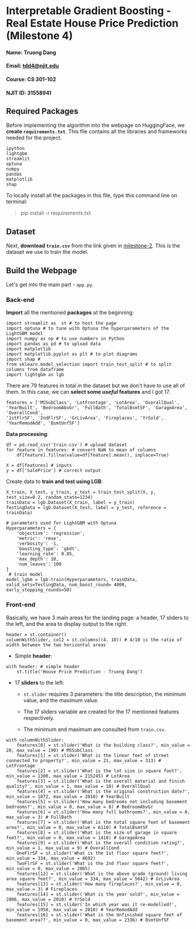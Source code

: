 # Interpretable Gradient Boosting - Real Estate House Price Prediction (Milestone 4)

#### Name: Truong Dang
#### Email: tdd4@njit.edu
#### Course: CS 301-102
#### NJIT ID: 31558941

## Required Packages

Before implementing the algorithm into the webpage on HuggingFace, we **create ```requirements.txt```**. This file contains all the libraries and frameworks needed for the project.

```
ipython
lightgbm
streamlit
optuna
numpy
pandas
matplotlib
shap
```

To locally install all the packages in this file, type this command line on terminal:

> pip install -r requirements.txt

## Dataset

Next, **download ```train.csv```** from the link given in [milestone-2](https://www.kaggle.com/competitions/house-prices-advanced-regression-techniques/data?select=train.csv). This is the dataset we use to train the model. 

## Build the Webpage

Let's get into the main part - ```app.py```.

### Back-end

**Import** all the mentioned **packages** at the beginning:

```
import streamlit as  st # to host the page
import optuna # to tune with Optuna the hyperparameters of the LightGBM model
import numpy as np # to use numbers in Python
import pandas as pd # to upload data
import matplotlib
import matplotlib.pyplot as plt # to plot diagrams
import shap #
from sklearn.model_selection import train_test_split # to split columns from dataframe
import lightgbm as lgb
```

There are 79 features in total in the dataset but we don't have to use all of them. In this case, we can **select some *useful* features** and I got 17.

```
features = ['MSSubClass', 'LotFrontage', 'LotArea', 'OverallQual', 'YearBuilt', 'BedroomAbvGr', 'FullBath', 'TotalBsmtSF', 'GarageArea', 'OverallCond',
'1stFlrSF', '2ndFlrSF', 'GrLivArea', 'Fireplaces', 'YrSold', 'YearRemodAdd', 'BsmtUnfSF']
```

**Data processing**:

```
df = pd.read_csv('train.csv') # upload dataset
for feature in features: # convert NaN to mean of columns
    df[feature].fillna(value=df[feature].mean(), inplace=True)

X = df[features] # inputs
y = df['SalePrice'] # correct output
```

Create data to **train and test using LGB**:

```
X_train, X_test, y_train, y_test = train_test_split(X, y, test_size=0.2, random_state=1234)
trainData = lgb.Dataset(X_train, label = y_train)
TestingData = lgb.Dataset(X_test, label = y_test, reference = trainData)

# parameters used for LightGBM with Optuna
Hyperparameters = {
    'objective': 'regression',
    'metric': 'rmse',
    'verbosity': -1,
    'boosting_type': 'gbdt',
    'learning_rate': 0.05,
    'max_depth': 10,
    'num_leaves': 100
}
 # train model
model_lgbm = lgb.train(Hyperparameters, trainData, valid_sets=TestingData, num_boost_round= 4000, early_stopping_rounds=50)
```

### Front-end

Basically, we have 3 main areas for the landing page: a header, 17 sliders to the left, and the area to display output to the right.

```
header = st.container()
columnWithSlider, col2 = st.columns((4, 10)) # 4/10 is the ratio of width between the two horizontal areas
```

- Simple **header**:

```
with header: # simple header
    st.title('House Price Prediction - Truong Dang')
```

- 17 **sliders** to the left:

  - ```st.slider``` requires 3 parameters: the title description, the minimum value, and the maximum value.
  
  - The 17 sliders variable are created for the 17 mentioned features respectively.
  
  - The minimum and maximum are consulted from ```train.csv```.

```
with columnWithSlider:
    features[0] = st.slider('What is the building class?', min_value = 20, max_value = 190) # MSSubClass
    features[1] = st.slider('What is the linear feet of street connected to property?', min_value = 21, max_value = 313) # LotFrontage
    features[2] = st.slider('What is the lot size in square foot?', min_value = 1300, max_value = 215245) # LotArea
    features[3] = st.slider('What is the overall material and finish quality?', min_value = 1, max_value = 10) # OverallQual
    features[4] = st.slider('What is the original construction date?', min_value = 1872, max_value = 2010) # YearBuilt
    features[5] = st.slider('How many bedrooms not including basement bedrooms?', min_value = 0, max_value = 8) # BedroomAbvGr
    features[6] = st.slider('How many full bathrooms?', min_value = 0, max_value = 3) # FullBath
    features[7] = st.slider('What is the total square feet of basement area?', min_value = 0, max_value = 6110) # TotalBsmtSF
    features[8] = st.slider('What is the size of garage in square feet?', min_value = 0, max_value = 1418) # GarageArea
    features[9] = st.slider('What is the overall condition rating?', min_value = 1, max_value = 9) # OverallCond
    OneFlrSF = st.slider('What is the 1st floor square feet?', min_value = 334, max_value = 4692)
    TwoFlrSF = st.slider('What is the 2nd floor square feet?', min_value = 0, max_value = 2065)
    features[12] = st.slider('What is the above grade (ground) living area square feet?', min_value = 334, max_value = 5642) # GrLivArea
    features[13] = st.slider('How many fireplaces?', min_value = 0, max_value = 3) # Fireplaces
    features[14] = st.slider('What is the year sold?', min_value = 2006, max_value = 2010) # YrSold
    features[15] = st.slider('In which year was it re-modelled?', min_value = 1950, max_value = 2010) # YearRemodAdd
    features[16] = st.slider('What is the Unfinished square feet of basement area??', min_value = 0, max_value = 2336) # BsmtUnfSF
```


